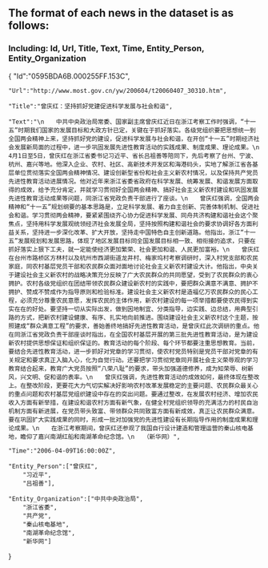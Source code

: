 ## The format of each news in the dataset is as follows:
### Including: Id, Url, Title, Text, Time, Entity_Person, Entity_Organization

{
    "Id":"0595BDA6B.000255FF.153C",
    
    "Url":"http://www.most.gov.cn/yw/200604/t20060407_30310.htm",
    
    "Title":"曾庆红：坚持抓好党建促进科学发展与社会和谐",
    
    "Text":"\n　　中共中央政治局常委、国家副主席曾庆红近日在浙江考察工作时强调，“十一五”时期我们国家的发展目标和大政方针已定，关键在于抓好落实。各级党组织要把思想统一到全国两会精神上来，坚持抓好党的建设，促进科学发展与社会和谐，在开创“十一五”时期经济社会发展新局面的过程中，进一步巩固发展先进性教育活动的实践成果、制度成果、理论成果。\n　　4月1日至5日，曾庆红在浙江省委书记习近平、省长吕祖善等陪同下，先后考察了台州、宁波、杭州、嘉兴等地。他深入企业、农村、社区、高新技术开发区和海港码头，实地了解浙江省各基层单位贯彻落实全国两会精神情况、建设创新型省份和社会主义新农村情况，以及保持共产党员先进性教育活动进展情况。他对近年来浙江省委省政府在科学发展、统筹发展、和谐发展方面取得的成效，给予充分肯定，并就学习贯彻好全国两会精神、搞好社会主义新农村建设和巩固发展先进性教育活动成果等问题，同浙江省党政负责干部进行了座谈。\n　　曾庆红强调，全国两会精神和“十一五”规划纲要的基本思路是，立足科学发展、着力自主创新、完善体制机制、促进社会和谐。学习贯彻两会精神，要紧紧围绕齐心协力促进科学发展、同舟共济构建和谐社会这个聚焦点，坚持用科学发展观统领经济社会发展全局，坚持按照构建和谐社会的要求协调好各方面利益关系，坚持进一步深化改革、扩大开放，坚持走中国特色自主创新道路。他指出，浙江“十一五”发展规划和发展思路，体现了地区发展目标同全国发展目标相一致、相衔接的追求，只要在抓好落实上狠下工夫，就一定能使经济更加繁荣、社会更加和谐、人民更加富裕。\n　　曾庆红在台州市路桥区方林村以及杭州市西湖街道龙井村、梅家坞村考察调研时，深入村党支部和农民家庭，同农村基层党员干部和农民群众面对面地讨论社会主义新农村建设大计。他指出，中央关于建设社会主义新农村的战略决策充分反映了广大农民群众的共同愿望，受到了农民群众的衷心拥护。农村各级党组织在团结带领农民群众建设新农村的实践中，要把群众满意不满意、拥护不拥护、赞成不赞成作为指导原则和检验标准。建设社会主义新农村是造福亿万农民群众的民心工程，必须充分尊重农民意愿，发挥农民的主体作用，新农村建设的每一项举措都要使农民得到实实在在的好处。要坚持一切从实际出发，做到因地制宜、分类指导，边实践、边总结，用典型引路的方式，把新农村建设健康、有序、扎实地向前推进。围绕建设社会主义新农村这个主题，按照建成“群众满意工程”的要求，善始善终地搞好先进性教育活动，是曾庆红此次调研的重点。他在同浙江省党政负责干部座谈时指出，在全国农村基层开展的第三批先进性教育活动，是为建设新农村提供思想保证和组织保证的。教育活动的每个阶段、每个环节都要注重思想教育。当前，要结合先进性教育活动，进一步抓好对党章的学习贯彻，使农村党员特别是党员干部对党章的有关规定和要求真正入脑入心，化为自觉行动。还要把学习贯彻党章同开展社会主义荣辱观的学习教育结合起来，教育广大党员按照“八荣八耻”的要求，带头加强道德修养，成为知荣辱、树新风，兴文明、促和谐的表率。\n　　曾庆红强调，先进性教育活动的成效如何，最终体现在整改上。在整改阶段，更要花大力气切实解决好影响农村改革发展稳定的主要问题、农民群众最关心的重点问题和农村基层党组织建设中存在的突出问题。要通过整改，在发展农村经济、增加农民收入方面有新举措，在建设和谐农村方面有新气象，在健全村党组织领导的充满活力的村民自治机制方面有新进展，在党员带头致富、带领群众共同致富方面有新成效，真正让农民群众满意。要在巩固扩大实践成果的同时，形成一批对加强党的先进性建设有长期指导作用的制度成果和理论成果。\n　　在浙江考察期间，曾庆红还参观了我国自行设计建造和管理运营的秦山核电基地，瞻仰了嘉兴南湖红船和南湖革命纪念馆。\n　　（新华网）",
    
    "Time":"2006-04-09T16:00:00Z",
    
    "Entity_Person":["曾庆红",
        "习近平",
        "吕祖善"],
        
    "Entity_Organization":["中共中央政治局",
        "浙江省委",
        "共产党",
        "秦山核电基地",
        "南湖革命纪念馆",
        "新华网"]
}

